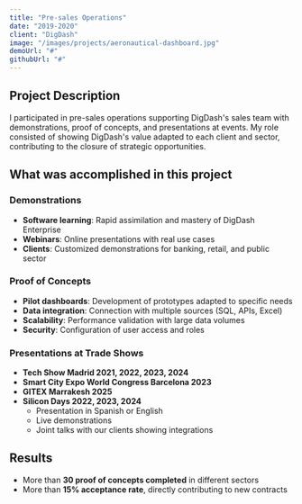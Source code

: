 ```yaml
---
title: "Pre-sales Operations"
date: "2019-2020"
client: "DigDash"
image: "/images/projects/aeronautical-dashboard.jpg"
demoUrl: "#"
githubUrl: "#"
---
```

## Project Description

I participated in pre-sales operations supporting DigDash's sales team with demonstrations, proof of concepts, and presentations at events. My role consisted of showing DigDash's value adapted to each client and sector, contributing to the closure of strategic opportunities.

## What was accomplished in this project

### Demonstrations
- **Software learning**: Rapid assimilation and mastery of DigDash Enterprise
- **Webinars**: Online presentations with real use cases
- **Clients**: Customized demonstrations for banking, retail, and public sector

### Proof of Concepts
- **Pilot dashboards**: Development of prototypes adapted to specific needs
- **Data integration**: Connection with multiple sources (SQL, APIs, Excel)
- **Scalability**: Performance validation with large data volumes
- **Security**: Configuration of user access and roles

### Presentations at Trade Shows
- **Tech Show Madrid 2021, 2022, 2023, 2024**
- **Smart City Expo World Congress Barcelona 2023**
- **GITEX Marrakesh 2025**
- **Silicon Days 2022, 2023, 2024**
  - Presentation in Spanish or English
  - Live demonstrations
  - Joint talks with our clients showing integrations

## Results
- More than **30 proof of concepts completed** in different sectors
- More than **15% acceptance rate**, directly contributing to new contracts
